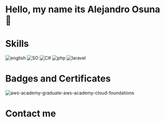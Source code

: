 # Hello, my name its Alejandro Osuna 👋


# Skills

![english](https://img.shields.io/badge/English%20(US)-50%25-green?style=flat-square&logo=)
![SO](https://img.shields.io/badge/arch%20linux-v5.1.3-blue?style=flat-square&logo=arch-linux)
![C#](https://img.shields.io/badge/Visual%20Studio-v7.3-blueviolet?style=flat-square&logo=c-sharp)
![php](https://img.shields.io/badge/php-5.3%20--%207.4-blue?style=flat-square&logo=php)
![laravel](https://img.shields.io/badge/Laravel-7-red?style=flat-square&logo=laravel)

# Badges and Certificates

![aws-academy-graduate-aws-academy-cloud-foundations](https://i.imgur.com/VZyjziw.png)

# Contact me

<!--
**PAOsuna/PAOsuna** is a ✨ _special_ ✨ repository because its `README.md` (this file) appears on your GitHub profile.

Here are some ideas to get you started:

- 🔭 I’m currently working on ...
- 🌱 I’m currently learning ...
- 👯 I’m looking to collaborate on ...
- 🤔 I’m looking for help with ...
- 💬 Ask me about ...
- 📫 How to reach me: ...
- 😄 Pronouns: ...
- ⚡ Fun fact: ...
-->

